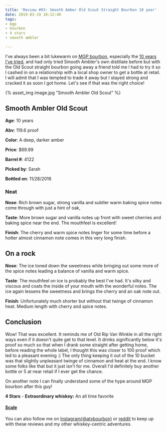 ```yaml
---
title: 'Review #93: Smooth Amber Old Scout Straight Bourbon 10 year'
date: 2019-03-19 18:12:40
tags:
- mgp
- bourbon
- 4 stars
- smooth ambler

---
```


I've always been a bit lukewarm on [MGP bourbon](https://atxbourbon.com/tags/mgp/), especially the [10 years I've tried](https://atxbourbon.com/2019/03/14/Review-90-91-O-K-I-10-Year-Batch-33-and-Blaum-Bros-Old-Fangled-Knotter-10-Year/), and had only tried Smooth Ambler's own distillate before but with the Old Scout straight bourbon going away a friend told me I had to try it so I cashed in on a relationship with a local shop owner to get a bottle at retail. I will admit that I was tempted to trade it away but I stayed strong and cracked it as soon I got home. Let's see if that was the right choice! 

{% asset_img image.jpg "Smooth Ambler Old Scout" %}

## Smooth Ambler Old Scout 
**Age**: 10 years

**Abv**: 119.6 proof

**Color**: A deep, darker amber 

**Price**: $69.99

**Barrel #**: 4122

**Picked by**: Sarah

**Bottled on**: 11/28/2016

### Neat
**Nose**: Rich brown sugar, strong vanilla and subtler warm baking spice notes come through with just a hint of oak,

**Taste**: More brown sugar and vanilla notes up front with sweet cherries and baking spice near the end. The mouthfeel is excellent!

**Finish**: The cherry and warm spice notes linger for some time before a hotter almost cinnamon note comes in this very long finish. 

## On a rock
**Nose**:  The ice toned down the sweetness while bringing out some more of the spice notes leading a balance of vanilla and warm spice.

**Taste**: The mouthfeel on ice is probably the best I've had. It's silky and viscous and coats the inside of your mouth with the wonderful notes. The ice again lessens the sweetness and brings the cherry and an oak note out.

**Finish**: Unfortunately much shorter but without that twinge of cinnamon heat. Medium length with cherry and spice notes.

## Conclusion
Wow! That was excellent. It reminds me of Old Rip Van Winkle in all the right ways even if it doesn't quite get to that level. It drinks significantly below it's proof so much so that when I drank some straight after getting home, before reading the whole label, I thought this was closer to 100 proof which led to a pleasant evening :) The only thing keeping it out of the 10 bucket was that slightly unpleasant twinge of cinnamon and heat at the end. I know some folks like that but it just isn't for me. Overall I'd definitely buy another bottle or 5 at near retail if I ever get the chance.

On another note I can finally understand some of the hype around MGP bourbon after this guy!

**4 Stars** - **Extraordinary whiskey:** An all time favorite


#### [Scale](http://atxbourbon.com/Scale/)

You can also follow me on [Instagram(@atxbourbon)](https://www.instagram.com/atxbourbon/) or [reddit](https://www.reddit.com/r/scottmotorraddrinks/) to keep up with these reviews and my other whiskey-centric adventures.

